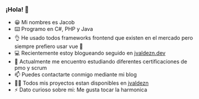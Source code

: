 ### ¡Hola! 👋

- 😀 Mi nombres es Jacob
- ⌨️ Programo en C#, PHP y Java 
- 👌 He usado todos frameworks frontend que existen en el mercado pero siempre prefiero usar vue 🧡
- 💻 Recientemente estoy blogueando seguido en [jvaldezn.dev](https://jvaldezn.dev)
- 🔭 Actualmente me encuentro estudiando diferentes certificaciones de pmo y scrum
- 📫 Puedes contactarte conmigo mediante mi blog
- 👨‍💻 Todos mis proyectos estan disponibles en [jvaldezn](https://github.com/jvaldezn)
- ⚡ Dato curioso sobre mi: Me gusta tocar la harmonica
